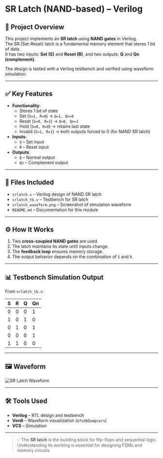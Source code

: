 # SR Latch (NAND-based) – Verilog

## 🧠 Project Overview
This project implements an **SR latch** using **NAND gates** in Verilog.  
The SR (Set-Reset) latch is a fundamental memory element that stores 1 bit of data.  
It has two inputs: **Set (S)** and **Reset (R)**, and two outputs: **Q** and **Qn (complement)**.  

The design is tested with a Verilog testbench and verified using waveform simulation.

---

## ✅ Key Features
- **Functionality**:
  - Stores 1 bit of state
  - Set (`S=1, R=0`) → `Q=1, Qn=0`
  - Reset (`S=0, R=1`) → `Q=0, Qn=1`
  - Hold (`S=0, R=0`) → retains last state
  - Invalid (`S=1, R=1`) → both outputs forced to 0 (for NAND SR latch)
- **Inputs**:
  - `S` – Set input
  - `R` – Reset input
- **Outputs**:
  - `Q` – Normal output
  - `Qn` – Complement output

---

## 📂 Files Included
- `srlatch.v` – Verilog design of NAND SR latch  
- `srlatch_tb.v` – Testbench for SR latch  
- `srlatch_waveform.png` – Screenshot of simulation waveform  
- `README.md` – Documentation for this module  

---

## ⚙️ How It Works
1. Two **cross-coupled NAND gates** are used.  
2. The latch maintains its state until inputs change.  
3. The **feedback loop** ensures memory storage.  
4. The output behavior depends on the combination of `S` and `R`.  

---

## 📊 Testbench Simulation Output
From `srlatch_tb.v`:

| S | R | Q | Qn |
|---|---|---|----|
| 0 | 0 | 0 | 1 |
| 1 | 0 | 1 | 0 |
| 0 | 1 | 0 | 1 |
| 0 | 0 | 0 | 1 |
| 1 | 1 | 0 | 0 |

---

## 🖼 Waveform
![SR Latch Waveform](srlatch_waveform.png)

---

## 🛠 Tools Used
- **Verilog** – RTL design and testbench  
- **Verdi** – Waveform visualization (`$fsdbDumpvars`)  
- **VCS** – Simulation  

---

> 💡 The **SR latch** is the building block for flip-flops and sequential logic. Understanding its working is essential for designing FSMs and memory circuits.